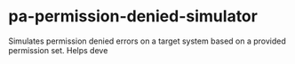 # pa-permission-denied-simulator
Simulates permission denied errors on a target system based on a provided permission set. Helps deve
